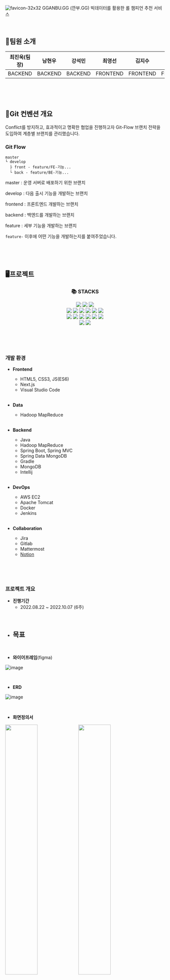 ![favicon-32x32](https://lab.ssafy.com/s07-bigdata-dist-sub2/S07P22C204/uploads/4944dc5a980a3538a92716548917d7ca/favicon-32x32.png) GGANBU.GG (깐부.GG)
빅데이터를 활용한 롤 챔피언 추천 서비스

<br/>

## 🧑팀원 소개

|<center>최진욱(팀장)</center>|<center>남현우</center>|<center>강석민</center>|<center>최영선</center>|<center>김지수</center>|<center>박무창</center>|
|:---:|:---:|:---:|:---:|:---:|:---:|
|<center>BACKEND</center>|<center>BACKEND</center>|<center>BACKEND</center>|<center>FRONTEND</center>|<center>FRONTEND</center>|<center>FRONTEND</center>|



<br/><br/><br/>
## 🧭Git 컨벤션 개요
Conflict를 방지하고, 효과적이고 명확한 협업을 진행하고자 Git-Flow 브랜치 전략을 도입하여 계층별 브랜치를 관리했습니다.

### Git Flow
```
master   
└ develop  
  ├ front - feature/FE-기능...  
  └ back - feature/BE-기능...
```
  
master : 운영 서버로 배포하기 위한 브랜치

develop : 다음 출시 기능을 개발하는 브랜치

frontend : 프론트엔드 개발하는 브랜치

backend : 백엔드를 개발하는 브랜치

feature : 세부 기능을 개발하는 브랜치

`feature-` 이후에 어떤 기능을 개발하는지를 붙여주었습니다.


<br/><br/><br/>

## 🖥프로젝트
<div align=center><h3>📚 STACKS</h3></div>

<div align=center>
<img src="https://img.shields.io/badge/openjdk-007396?style=for-the-badge&logo=openjdk&logoColor=white">
<img src="https://img.shields.io/badge/spring-6DB33F?style=for-the-badge&logo=spring&logoColor=white">
<img src="https://img.shields.io/badge/springboot-6DB33F?style=for-the-badge&logo=springboot&logoColor=white">
<br>
<img src="https://img.shields.io/badge/mongodb-47A248?style=for-the-badge&logo=mongodb&logoColor=white">
<img src="https://img.shields.io/badge/amazonaws-232F3E?style=for-the-badge&logo=amazonaws&logoColor=white">
<img src="https://img.shields.io/badge/apache tomcat-F8DC75?style=for-the-badge&logo=apachetomcat&logoColor=black">
<img src="https://img.shields.io/badge/linux-FCC624?style=for-the-badge&logo=linux&logoColor=black">  
<img src="https://img.shields.io/badge/docker-2496ED?style=for-the-badge&logo=docker&logoColor=white">  
<img src="https://img.shields.io/badge/jenkins-D24939?style=for-the-badge&logo=jenkins&logoColor=white">  
<br> 
<img src="https://img.shields.io/badge/html5-E34F26?style=for-the-badge&logo=html5&logoColor=white"> 
  <img src="https://img.shields.io/badge/css-1572B6?style=for-the-badge&logo=css3&logoColor=white"> 
  <img src="https://img.shields.io/badge/javascript-F7DF1E?style=for-the-badge&logo=javascript&logoColor=black"> 
  <img src="https://img.shields.io/badge/jquery-0769AD?style=for-the-badge&logo=jquery&logoColor=white">       
  <img src="https://img.shields.io/badge/next.js-61DAFB?style=for-the-badge&logo=next.js&logoColor=black"> 
  <img src="https://img.shields.io/badge/node.js-339933?style=for-the-badge&logo=Node.js&logoColor=white">
<br>
  <img src="https://img.shields.io/badge/github-181717?style=for-the-badge&logo=github&logoColor=white">
  <img src="https://img.shields.io/badge/git-F05032?style=for-the-badge&logo=git&logoColor=white">
</div>

<br/><br/><br/>

### 개발 환경
- **Frontend**
  - HTML5, CSS3, JS(ES6)
  - Next.js
  - Visual Studio Code
  
  <br/>

- **Data**
  - Hadoop MapReduce

  <br/>

- **Backend**
  - Java
  - Hadoop MapReduce
  - Spring Boot, Spring MVC
  - Spring Data MongoDB
  - Gradle
  - MongoDB
  - Intellij

  <br/>
  
- **DevOps**
  - AWS EC2
  - Apache Tomcat
  - Docker
  - Jenkins

  <br/>

- **Collaboration**
  - Jira
  - Gitlab
  - Mattermost
  - [Notion](https://evergreen-tea-82e.notion.site/ad5b30ce5f15442ca84d643f8bd051c8?v=d631430ed9734878b7d90dd0d9485c54)

<br/><br/><br/>

### 프로젝트 개요
- **진행기간**
  - 2022.08.22 ~ 2022.10.07 (6주)

<br/>

- **목표**
    - 

<br/>

- **와이어프레임**(figma)

![image](https://user-images.githubusercontent.com/77111523/219662538-9de80bef-4d51-4342-a6ef-1612d30df8e2.png)

<br/>

- **ERD**

![image](/uploads/5b20fd3e0259ce47136e939d85d5f1fb/image.png)

<br/>

- **화면정의서**

<img src="/uploads/17028b920dfb76d79d4f25ac38f2e5c7/image.png" width="45%"> <img src="/uploads/88ce51527c0d7d02181a6cc210c85a8c/image.png" width="45%">
<img src="/uploads/07d3045d7c2c95165181bf8541b3d3e3/image.png" width="45%"> <img src="/uploads/6ba5be1bcdd1e14a3bef9a918cf2de0d/image.png" width="45%">
<img src="/uploads/4a466c788d73adb7a2ec93b17f838a2a/image.png" width="45%">

<br/>

<img src="/uploads/f530e8f431395ad1d73d72bdf5db4d85/image.png" width="45%"> <img src="/uploads/d6d7718c53f86086e75fd6de0eb78886/image.png" width="45%">
<img src="/uploads/6fe31aab8ca622964259fb8ff651c9fa/image.png" width="45%">

<br/>

- **시퀀스 다이어그램**

<img src="/uploads/174558e5e0ad665433136461962f2adc/image.png" width="45%"> <img src="/uploads/6dd1c4a71dd68df28d9655548b462d9e/image.png" width="45%">
<img src="/uploads/71855836f707b1c0e8f07b42ab90fa63/image.png" width="45%"> <img src="/uploads/b83155f8fa963d9d3e774aaa12cfda49/image.png" width="45%">
<img src="/uploads/f9dcee540d384403ea660dff248fd6e3/image.png" width="45%"> <img src="/uploads/54ba1d146c6d84c83a8aa632b89ade6f/image.png" width="45%">


<br/><br/><br/>

## 📖프로젝트 소개

### 기획 배경

1. 최근 방송인들의 수가 늘어가면서 게임에 대해 관심을 가지게 되는 사람들이 급증하는 추세입니다.
2. 그 중 '리그 오브 레전드'라는 게임은 타 게임에 비해 해당 게임을 알고 있는 사람의 수가 매우 많습니다.
3. 하지만 게임의 복잡한 특성상 쉽게 접하기 어렵고, 이미 플레이 중인 유저도 게임의 방대한 데이터를 전부 알고 있기 어렵습니다.



### 기획 의도

'리그 오브 레전드' 라는 게임을 플레이하고 있는 유저의 경우 해당 게임에 대한 방대한 정보를 쉽게 얻을 수 있을 뿐만 아니라
게임에 대한 숙련도를 높이기 위한 정보를 빠르게 찾고 자신의 게임 플레이 스타일에 적용할 수 있도록 합니다.
그리고 '리그 오브 레전드'를 해보지 않는 사람들 중에 해당 게임에 관심이 생겼거나 다른 이들에게 추천을 받게 되었을 경우
해당 게임의 컨셉을 좀 더 쉽게 이해하고 경험해볼 수 있는 기회를 제공하고자 합니다.


### 대상 사용자

1. 게임은 안하지만 게임에 대한 전반적인 정보가 필요한 사람
2. 게임에 이제 막 관심을 가져보려고 생각중인 사람
3. 이미 해당 게임을 진행하고 있던 사람
4. 다른 사람에게 이 게임을 추천해주고 싶은 사람
5. 게임을 위해서 머리 아프게 정보를 다 외우고 싶진 않은 사람
6. 해당 게임에 대해서 처음 알게 된 사람

### 기대 효과

1. 해외 유명 게임인 '리그 오브 레전드'를 플레이하는 유저들에게 있어 우리팀에 잘 맞는 캐릭터가 무엇인지 빠르고 정확하게 알 수 있습니다.
2. '리그 오브 레전드'에는 161개의 캐릭터가 있기 때문에 각 캐릭터들에 대한 정보를 한 눈에 보기 쉽게 정리되어 빠르게 정보를 수집할 수 있습니다.
3. '리그 오브 레전드'를 플레이하는 유저를 비롯하여 해당 게임을 아직 접해보지 못한 사람들에게 게임에 대한 이해와 친숙함을 빠르게 높혀 줄 수 있습니다. 


<br/><br/><br/>

## 📌주요 기능

### 홈페이지
![image](https://user-images.githubusercontent.com/77111523/219662637-16342b1a-5bac-4dbe-8a5f-960b56ac6a8b.png)
![image](https://user-images.githubusercontent.com/77111523/219662785-36f1bc29-4e55-4d59-8760-7d939730854b.png)

### 챔피언 추천
![image](https://user-images.githubusercontent.com/77111523/219662824-33f6ea6d-8b77-47c0-96a5-daedf8afbf61.png)
![image](https://user-images.githubusercontent.com/77111523/219662859-af4ffd57-6647-40b0-a57f-b3417dd29e92.png)
![image](https://user-images.githubusercontent.com/77111523/219662883-b7f357ec-ec8e-4d9e-8019-166639d8a36a.png)
![image](https://user-images.githubusercontent.com/77111523/219662916-f6f6c809-53a2-4cbc-b52e-0f7a995e5849.png)

#### 챔피언 보기
![image](https://user-images.githubusercontent.com/77111523/219662969-49e8bda6-2c60-4c07-9e22-dc7a04d4272c.png)
![image](https://user-images.githubusercontent.com/77111523/219663002-f301fa4b-8372-445a-b526-cfe28104ba3c.png)

### 게임
#### 지역찾기
![image](https://user-images.githubusercontent.com/77111523/219663024-3bef2069-1a3a-4db2-8441-ecff32d862a7.png)
#### 스킬 맞추기
![image](https://user-images.githubusercontent.com/77111523/219663052-234667f5-72dd-434a-b2cd-eb76b2acdfe6.png)
#### 말파이트 궁피하기
![image](https://user-images.githubusercontent.com/77111523/219663080-af8eaaef-4b99-47f4-961f-c599159088c1.png)

### 이상형 월드컵
![image](https://user-images.githubusercontent.com/77111523/219663111-83c05c6e-0a26-431b-828d-dae4d1a1e897.png)
![image](https://user-images.githubusercontent.com/77111523/219663146-61184cdc-0414-48fb-936a-02b2e9eaa49c.png)

### 노래
![image](https://user-images.githubusercontent.com/77111523/219663180-85832f52-eb17-48a9-bf91-8d80833568dd.png)


<br/><br/><br/>

## 📃설치 및 실행 가이드
도커 젠킨스 CI/CD 관련 설명

- Frontend
```
$ cd frontend
$ npm i
$ npm run build
$ npm run start
```
- Backend
```
# API server 
$ cd backend
$ gradle wrap # gradle wrapper 없을 경우 실행
$ ./gradlew clean build
$ sudo java -jar "/home/ubuntu/S07P12C111/backend-java/ssafy-web-project-1.0-SNAPSHOT.jar"

# openvidu KMS
$ docker run -p 4443:4443 --rm -e OPENVIDU_SECRET=MY_SECRET openvidu/openvidu-server-kms:2.22.0
```

<br/><br/><br/>

## 🛠프로젝트 빌드 및 배포
- [프로젝트 빌드 및 배포](https://lab.ssafy.com/s07-webmobile1-sub2/S07P12C111/-/blob/master/exec/%ED%94%84%EB%A1%9C%EC%A0%9D%ED%8A%B8_%EB%B9%8C%EB%93%9C_%EB%B0%8F_%EB%B0%B0%ED%8F%AC.md)

<br/><br/><br/>

## ⚙시스템 환경 및 구성

![image](https://user-images.githubusercontent.com/77111523/219663236-48fe6fcf-70af-4031-b040-14093ce374bf.png)

- OS: Windows10, Linux
- Backend Framework: Spring Boot 2.7.1
- Frontend Framework: Next 12.2.5
- DB: mongoDB version v6.0.1, mysql Ver 8.0.30-0ubuntu0.20.04.2 for Linux on x86_64 ((Ubuntu))
- WAS: Gradle
- JVM: javac 1.8.0_342
- Node.js: 
- React: 18.2.0
- npm: 8.5.5
- Docker: 20.10.12
- Jenkins: 
- WEB: Nginx (1.18.0)


<br/><br/><br/>

## 📕프로젝트 후기
- 최진욱: 가장 대중적인 리그 오브 레전드를 주제로 프로젝트를 진행해봐서 흥미가 있었습니다. open api를 활용해서 리그 오브 레전드의 데이터들이 어떻게 들어오는 지 알 수 있었고 생각보다 자세하게 데이터가 들어와서 놀랐습니다. hadoop을 사용하면서 공부하면서 hadoop이 쓰이는 방식에 대해서 알 수 있었습니다.

- 남현우: 파이썬을 이용한 데이터 수집부터 하둡에서의 데이터 처리를 거쳐 데이터를 db에 저장하고 이를 활용하는 api를 만들면서 기본적인 백엔드 공부에 많이 도움이 되었습니다. 중간 중간 데이터 처리과정의 자동화라던가 효율적인 업무 분배같은 부분에서 아쉬움도 많이 남았지만 게임 개발자를 꿈꾸는 입장에서 너무 소중한 경험을 했습니다. 너무 힘들기도 했지만 개발 내내 즐거운 시간이었습니다. 다들 굳!

- 강석민: Riot Open API를 사용해서 데이터를 수집하고 그 데이터를 마음대로 가공하여 서비스를 위해 사용한다는 사실 자체가 재미있었습니다. 더 나아가서 서비스를 사용하는 사용자들이 재미있다고 해주거나, 기능적, 디자인적으로 피드백을 해주는 것조차도 재미있고 뿌듯했습니다. 잊고 있었던 개발의 가치와 즐거움을 다시 한번 깨닫게 된 경험이었습니다. NoSQL을 경험해볼 수 있는 값진 시간이였습니다. 처음 사용해보는 MongoDB였지만 옆에서 도와주는 팀원 덕분에 즐겁게 프로젝트를 마무리할 수 있었습니다. 우리팀짱><

- 최영선: 특화 프로젝트에서 가장 좋아하는 게임인 리그오브레전드를 주제로한 프로젝트를 할 수 있어서 재밌었습니다. 공통때는 React를 특화때는 Next.js를 활용해 프로젝트를 해봤는데 프로젝트를 하면서 다양한 상황에 어떤 방식을 써야하고 오류가 생겼을때 어떤 원리로 생기는 오류인지 알 수 있어서 좋은 시간이였습니다. 
또 같은 팀원들과 2번째 프로젝트를 해서 너무 재밌었고 즐겁게 프로젝트 했습니다. 자율때는 헤어지지만 각자 재밌게 프로젝트 했으면 좋겠습니다. 감사합니다.

- 김지수: 첫 번째 프로젝트가 어떤 것을 해야할지 몰라 따라가기 급급했던 프로젝트라면 두번째 특화 프로젝트는 제가 원하는 것을 맡아서 해보고 좋아하는 것을 할 때 얼마나 재밌게 프로젝트를 즐기면서 효율적으로 할 수 있는지를 알 수 있는 좋은 경험이 되었던 프로젝트 였습니다. React의 프레임워크인 NextJs를 사용하면서 화면을 어떻게 구축하고 구성해 나갈 것인지에 대한 자신감을 많이 얻었던 프로젝트 였던 것 같습니다. 특히 지난번 프로젝트와 같은 팀원들과 한 팀으로 이번 프로젝트를 진행하다보니 그 시너지가 더 극대화가 된 것 같아 팀원들에게 감사하다는 말을 하고 싶습니다. 특히 같은 팀원들을 보면서 포기하지 않는 집념이라던지, 새로운 것을 알아갈 때의 즐거움 같은 것을 배울 수 있어 너무 좋은 시간이었습니다. 개인적으로 정말 기억에 남을 프로젝트일 것 같습니다.

- 박무창: 게임을 좋아하는 개발자로서 가장 좋아하는 게임의 API를 기반으로 주제를 정하고 프로젝트를 진행할 수 있어서 개발하면서 즐거웠습니다. 이전 프로젝트에서 경험하지 못했던 새로운 기술들을 익히고 접목시켜볼 수 있었고, 새로운 문제점들을 발견하고 수정해가는 과정을 통해 프론트엔드 개발에 대한 전반적인 지식을 기존보다 더욱 넓힐 수 있었습니다. 프로젝트를 진행하는 동안 저의 멈추지 않는 추진력을 버텨가면서 잘 따라와 준 팀원들에게 감사함을 표합니다.

<br/><br/><br/>

## 🎞최종산출물(시연 영상)
영상 링크?

<br/><br/><br/>


